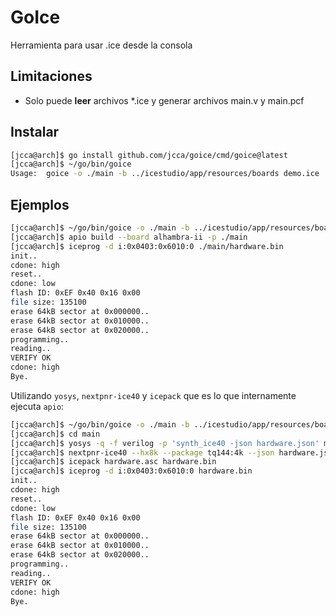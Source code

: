 # GoIce

Herramienta para usar .ice desde la consola

## Limitaciones

* Solo puede **leer** archivos *.ice y generar archivos main.v y main.pcf


## Instalar

```bash
[jcca@arch]$ go install github.com/jcca/goice/cmd/goice@latest
[jcca@arch]$ ~/go/bin/goice 
Usage:  goice -o ./main -b ../icestudio/app/resources/boards demo.ice
```

## Ejemplos

```bash
[jcca@arch]$ ~/go/bin/goice -o ./main -b ../icestudio/app/resources/boards z80-soc-16KB-boot.ice
[jcca@arch]$ apio build --board alhambra-ii -p ./main
[jcca@arch]$ iceprog -d i:0x0403:0x6010:0 ./main/hardware.bin
init..
cdone: high
reset..
cdone: low
flash ID: 0xEF 0x40 0x16 0x00
file size: 135100
erase 64kB sector at 0x000000..
erase 64kB sector at 0x010000..
erase 64kB sector at 0x020000..
programming..
reading..
VERIFY OK
cdone: high
Bye.
```

Utilizando `yosys`, `nextpnr-ice40` y `icepack` que es lo que internamente ejecuta `apio`:

```bash
[jcca@arch]$ ~/go/bin/goice -o ./main -b ../icestudio/app/resources/boards z80-soc-16KB-boot.ice
[jcca@arch]$ cd main
[jcca@arch]$ yosys -q -f verilog -p 'synth_ice40 -json hardware.json' main.v
[jcca@arch]$ nextpnr-ice40 --hx8k --package tq144:4k --json hardware.json --asc hardware.asc --pcf main.pcf -q
[jcca@arch]$ icepack hardware.asc hardware.bin
[jcca@arch]$ iceprog -d i:0x0403:0x6010:0 hardware.bin
init..
cdone: high
reset..
cdone: low
flash ID: 0xEF 0x40 0x16 0x00
file size: 135100
erase 64kB sector at 0x000000..
erase 64kB sector at 0x010000..
erase 64kB sector at 0x020000..
programming..
reading..
VERIFY OK
cdone: high
Bye.
```
